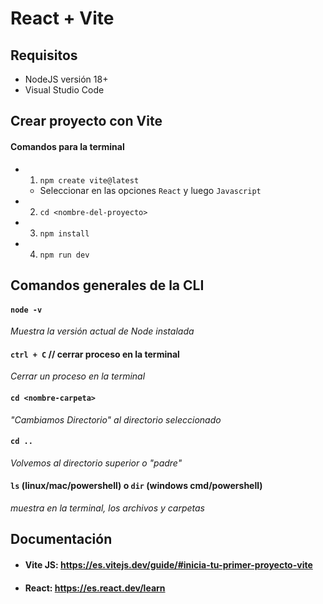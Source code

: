 # React + Vite

## Requisitos

- NodeJS versión 18+
- Visual Studio Code

## Crear proyecto con Vite

#### Comandos para la terminal

- 1. `npm create vite@latest`
  - Seleccionar en las opciones `React` y luego `Javascript`
- 2. `cd <nombre-del-proyecto>`
- 3. `npm install`
- 4. `npm run dev`

## Comandos generales de la CLI

#### `node -v`

_Muestra la versión actual de Node instalada_

#### `ctrl + C` // cerrar proceso en la terminal

_Cerrar un proceso en la terminal_

#### `cd <nombre-carpeta>`

_"Cambiamos Directorio" al directorio seleccionado_

#### `cd ..`

_Volvemos al directorio superior o "padre"_

#### `ls` (linux/mac/powershell) o `dir` (windows cmd/powershell)

_muestra en la terminal, los archivos y carpetas_

## Documentación

- #### Vite JS: https://es.vitejs.dev/guide/#inicia-tu-primer-proyecto-vite
- #### React: https://es.react.dev/learn
